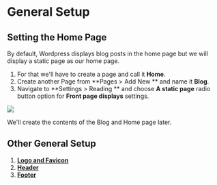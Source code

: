 # General Setup

## Setting the Home Page

By default, Wordpress displays blog posts in the home page but we will display a static page as our home page.
1. For that we'll have to create a page and call it **Home**.
2. Create another Page from **Pages > Add New ** and name it **Blog**.
3. Navigate to **Settings > Reading ** and choose **A static page** radio button option for **Front page displays** settings.

![](http://transvelo.github.io/docs/mybag/images/reading-settings.png)


We'll create the contents of the Blog and Home page later.

## Other General Setup

1. [**Logo and Favicon**](logo_and_favicon.md)
2. [**Header**](header.md)
3. [**Footer**](footer.md)


